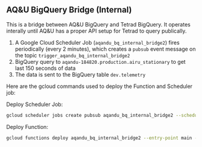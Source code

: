 ## AQ&U BigQuery Bridge (Internal)
This is a bridge between AQ&U BigQuery and Tetrad BigQuery. It operates interally until AQ&U has a proper API setup for Tetrad to query publically. 

1. A Google Cloud Scheduler Job (`aqandu_bq_internal_bridge2`) fires periodically (every 2 minutes), which creates a `pubsub` event message on the topic `trigger_aqandu_bq_internal_bridge2`
2. BigQuery query to `aqandu-184820.production.airu_stationary` to get last 150 seconds of data
4. The data is sent to the BigQuery table `dev.telemetry`

Here are the gcloud commands used to deploy the Function and Scheduler job:

Deploy Scheduler Job:
```bash
gcloud scheduler jobs create pubsub aqandu_bq_internal_bridge2 --schedule "*/2 * * * *" --topic trigger_aqandu_bq_internal_bridge2 --message-body "PewPew"
```
Deploy Function:
```bash
gcloud functions deploy aqandu_bq_internal_bridge2 --entry-point main --runtime python38 --trigger-resource trigger_aqandu_bq_internal_bridge2 --trigger-event google.pubsub.topic.publish --timeout 20s --env-vars-file .env.yaml
```
